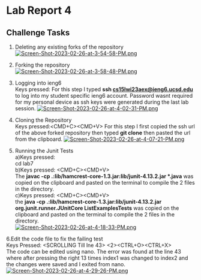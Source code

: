# Lab Report 4 #
## Challenge Tasks ##
1. Deleting any existing forks of the repository \
[![Screen-Shot-2023-02-26-at-3-54-58-PM.png](https://i.postimg.cc/QxjvbdK1/Screen-Shot-2023-02-26-at-3-54-58-PM.png)](https://postimg.cc/QVn6Nsbd)

2. Forking the repository \
[![Screen-Shot-2023-02-26-at-3-58-48-PM.png](https://i.postimg.cc/66zg3NT0/Screen-Shot-2023-02-26-at-3-58-48-PM.png)](https://postimg.cc/23b2cMQb)

3. Logging into ieng6 \
Keys pressed:<ENTER>
For this step I typed **ssh cs15lwi23aex@ieng6.ucsd.edu** to log into my student specific ieng6 account. Password wasnt required for my personal device as 
ssh keys were generated during the last lab session.
[![Screen-Shot-2023-02-26-at-4-02-31-PM.png](https://i.postimg.cc/W3mNhnxp/Screen-Shot-2023-02-26-at-4-02-31-PM.png)](https://postimg.cc/WF3LyM2x)

4. Cloning the Repository \
Keys pressed:<CMD+C><CMD+V><ENTER>
For this step I first copied the ssh url of the above forked repository then typed **git clone** then pasted the url from the clipboard.
[![Screen-Shot-2023-02-26-at-4-07-21-PM.png](https://i.postimg.cc/BbdMkTQD/Screen-Shot-2023-02-26-at-4-07-21-PM.png)](https://postimg.cc/7Jn3TTzY)

5. Running the Junit Tests \
a)Keys pressed: <ENTER> \
  cd lab7 \
b)Keys pressed: <CMD+C><CMD+V><ENTER> \
  The __javac -cp .:lib/hamcrest-core-1.3.jar:lib/junit-4.13.2.jar *.java__ was copied on the clipboard and pasted on the terminal to compile the 2 files in the directory. \
c)Keys pressed: <CMD+C><CMD+V><ENTER> \
  the __java -cp .:lib/hamcrest-core-1.3.jar:lib/junit-4.13.2.jar org.junit.runner.JUnitCore ListExamplesTests__ was copied on the clipboard and pasted on the terminal to compile the 2 files in the directory. \
[![Screen-Shot-2023-02-26-at-4-18-33-PM.png](https://i.postimg.cc/brNZPWdf/Screen-Shot-2023-02-26-at-4-18-33-PM.png)](https://postimg.cc/WFCN69M5)

6.Edit the code file to fix the failing test \
Keys Pressed: <ENTER> <SCROLLING Till lne 43> <RIGHT> <RIGHT> <RIGHT> <RIGHT> <RIGHT> <RIGHT> <RIGHT> <RIGHT> <RIGHT> <RIGHT> <RIGHT> <RIGHT> <RIGHT> <RIGHT> <delete><2><CTRL+O><CTRL+X><N> \
The code can be edited using nano. The error was found at the line 43 where after pressing the right 13 times index1 was changed to index2 and the changes were saved and I exited from nano.
[![Screen-Shot-2023-02-26-at-4-29-26-PM.png](https://i.postimg.cc/Hx7gytK8/Screen-Shot-2023-02-26-at-4-29-26-PM.png)](https://postimg.cc/8JD98LTT)

